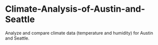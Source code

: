 # Climate-Analysis-of-Austin-and-Seattle
Analyze and compare climate data (temperature and humidity) for Austin and Seattle.

